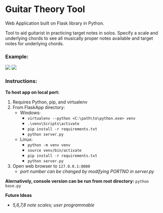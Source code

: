 # Guitar Theory Tool

Web Application built on Flask library in Python.

Tool to aid guitarist in practicing target notes in solos. Specify a scale and underlying chords to see all musically proper notes available and target notes for underlying chords.
### Example: 
![](https://github.com/Khaleeb/GuitarTheoryTool/Screenshots/Form.png)
![](https://github.com/Khaleeb/GuitarTheoryTool/Screenshots/Output.png)

### Instructions:
**To host app on local port:**
1. Requires Python, pip, and virtualenv
2. From FlaskApp directory:
    * Windows: 
        * `virtualenv --python <C:\path\to\python.exe> venv`
        * `.\venv\Scripts\activate`
        * `pip install -r requirements.txt`
        * `python server.py`
    * Linux:
        * `python -m venv venv`
        * `source venv/bin/activate`
        * `pip install -r requirements.txt`
        * `python server.py`
3. Open web browser to `127.0.0.1:8080`
    * *port number can be changed by modifying PORTNO in server.py*

**Alernatively, console version can be run from root directory:**
`python base.py`





**Future Ideas**
- *5,6,7,8 note scales; user programmable* 
